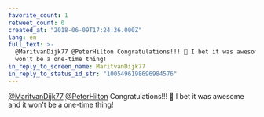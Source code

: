 ```yaml
---
favorite_count: 1
retweet_count: 0
created_at: "2018-06-09T17:24:36.000Z"
lang: en
full_text: >-
  @MaritvanDijk77 @PeterHilton Congratulations!!! 🤘 I bet it was awesome and it
  won't be a one-time thing!
in_reply_to_screen_name: MaritvanDijk77
in_reply_to_status_id_str: "1005496198696984576"
---
```


[@MaritvanDijk77](https://twitter.com/MaritvanDijk77)
[@PeterHilton](https://twitter.com/PeterHilton) Congratulations!!! 🤘 I bet it
was awesome and it won't be a one-time thing!
